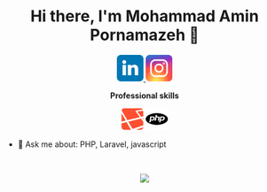 <h1 align="center">Hi there, I'm Mohammad Amin Pornamazeh 👋</h1>

<p align="center">
    <a href="www.linkedin.com/in/mohammadapr" target="_blank">
        <img src="https://raw.githubusercontent.com/edent/SuperTinyIcons/master/images/svg/linkedin.svg" alt="linkdin"
             width="48" height="48"/>
    </a>
    <a href="https://www.instagram.com/mohammada.pr/" target="_blank">
        <img src="https://raw.githubusercontent.com/edent/SuperTinyIcons/master/images/svg/instagram.svg"
             alt="instagram" width="48" height="48"/>
    </a>

</p>

<p align="center">
    <strong>
        Professional skills
    </strong>
</p>

<p align="center">
    <img src="https://raw.githubusercontent.com/devicons/devicon/master/icons/laravel/laravel-plain.svg" alt="laravel"
         width="40" height="40"/>
    <img src="https://raw.githubusercontent.com/devicons/devicon/master/icons/php/php-plain.svg" alt="dotnet" width="40"
         height="40"/>
    <!-- 
    <img src="https://raw.githubusercontent.com/devicons/devicon/master/icons/javascript/javascript-original.svg" alt="javascript" width="40" height="40" />
    <img src="https://raw.githubusercontent.com/devicons/devicon/master/icons/docker/docker-original-wordmark.svg" alt="docker" width="40" height="40" />
-->
</p>

- 💬 Ask me about: PHP, Laravel, javascript

</br>

<p align="center">
    <a href="#" alt="Mohammadad Amin Pornamazeh's github stats">
        <img src="https://github-readme-stats.vercel.app/api?username=mohammadapr&theme=tokyonight&show_icons=true"/>
    </a>
</p>

<!--<p align="center">-->
<!--    <a href="https://www.buymeacoffee.com/mohamadapr" target="_blank">-->
<!--        <img src="https://cdn.buymeacoffee.com/buttons/v2/default-orange.png" height="61" width="194" />-->
<!--    </a>-->
<!--</p>-->
